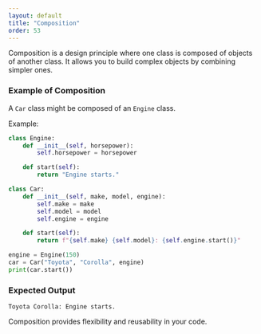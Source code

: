 ```yaml
---
layout: default
title: "Composition"
order: 53
---
```


Composition is a design principle where one class is composed of objects of another class. It allows you to build complex objects by combining simpler ones.

### Example of Composition

A `Car` class might be composed of an `Engine` class.

Example:

```python
class Engine:
    def __init__(self, horsepower):
        self.horsepower = horsepower

    def start(self):
        return "Engine starts."

class Car:
    def __init__(self, make, model, engine):
        self.make = make
        self.model = model
        self.engine = engine

    def start(self):
        return f"{self.make} {self.model}: {self.engine.start()}"

engine = Engine(150)
car = Car("Toyota", "Corolla", engine)
print(car.start())
```

### Expected Output

```plaintext
Toyota Corolla: Engine starts.
```

Composition provides flexibility and reusability in your code.